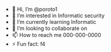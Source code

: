 - 👋 Hi, I’m @poroto1
- 👀 I’m interested in Informatic security
- 🌱 I’m currently learning Informatic
- 💞️ I’m looking to collaborate on 
- 📫 How to reach me 000-000-0000
- ⚡ Fun fact: f4

<!---
poroto1/poroto1 is a ✨ special ✨ repository because its `README.md` (this file) appears on your GitHub profile.
You can click the Preview link to take a look at your changes.
--->
